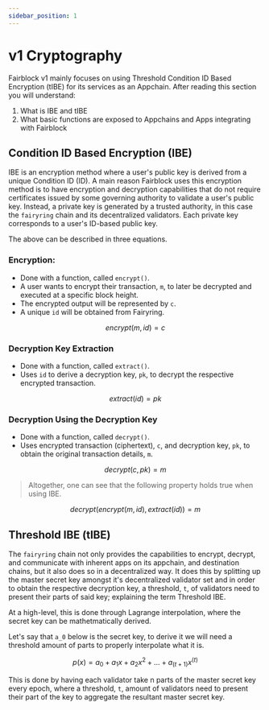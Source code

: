```yaml
---
sidebar_position: 1
---
```


# v1 Cryptography

Fairblock v1 mainly focuses on using Threshold Condition ID Based Encryption (tIBE) for its services as an Appchain. After reading this section you will understand:

1. What is IBE and tIBE
2. What basic functions are exposed to Appchains and Apps integrating with Fairblock

## Condition ID Based Encryption (IBE)

IBE is an encryption method where a user's public key is derived from a unique Condition ID (ID). A main reason Fairblock uses this encryption method is to have encryption and decryption capabilities that do not require certificates issued by some governing authority to validate a user's public key. Instead, a private key is generated by a trusted authority, in this case the `fairyring` chain and its decentralized validators. Each private key corresponds to a user's ID-based public key.

The above can be described in three equations.

### Encryption:

- Done with a function, called `encrypt()`.
- A user wants to encrypt their transaction, `m`, to later be decrypted and executed at a specific block height.
- The encrypted output will be represented by `c`.
- A unique `id` will be obtained from Fairyring.
<!-- TODO - confirm where id comes from -->

$$
encrypt(m, id) = c
$$

### Decryption Key Extraction

- Done with a function, called `extract()`.
- Uses `id` to derive a decryption key, `pk`, to decrypt the respective encrypted transaction.

$$
extract(id) = pk
$$

### Decryption Using the Decryption Key

- Done with a function, called `decrypt()`.
- Uses encrypted transaction (ciphertext), `c`, and decryption key, `pk`, to obtain the original transaction details, `m`.

$$
decrypt(c,pk) = m
$$

> Altogether, one can see that the following property holds true when using IBE.

$$
decrypt(encrypt(m, id), extract(id)) = m
$$

## Threshold IBE (tIBE)

The `fairyring` chain not only provides the capabilities to encrypt, decrypt, and communicate with inherent apps on its appchain, and destination chains, but it also does so in a decentralized way. It does this by splitting up the master secret key amongst it's decentralized validator set and in order to obtain the respective decryption key, a threshold, `t`, of validators need to present their parts of said key; explaining the term Threshold IBE.

At a high-level, this is done through Lagrange interpolation, where the secret key can be mathetmatically derived.

Let's say that `a_0` below is the secret key, to derive it we will need a threshold amount of parts to properly interpolate what it is.

<!-- TODO - better elaborate on the equation below's relevance. -->

$$
p(x) = a_0 + a_1 x + a_2 x^2 + \dots + a_(t+1) x^(t)
$$

<!-- TODO need to fix above equation but t import giving issues on build -->

This is done by having each validator take n parts of the master secret key every epoch, where a threshold, `t`, amount of validators need to present their part of the key to aggregate the resultant master secret key.
